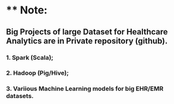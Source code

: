# ** Note: 
## Big Projects of large Dataset for Healthcare Analytics are in Private repository (github).

### 1. Spark (Scala);
### 2. Hadoop (Pig/Hive);
### 3. Variious Machine Learning models for big EHR/EMR datasets.
<br>
<br>
<br>
<br>
<br>
